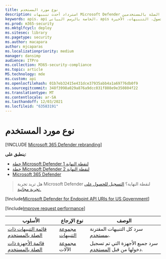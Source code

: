 ```yaml
---
title: نوع مورد المستخدم
description: استرداد أحدث تنبيهات Microsoft Defender لنقطة النهاية ذات الصلة بالمستخدمين.
keywords: apis، api الخاصة بالرسم البياني، apis المعتمدة، الحصول، التنبيهات، الأخيرة
ms.prod: m365-security
ms.mktglfcycl: deploy
ms.sitesec: library
ms.pagetype: security
ms.author: macapara
author: mjcaparas
ms.localizationpriority: medium
manager: dansimp
audience: ITPro
ms.collection: M365-security-compliance
ms.topic: article
MS.technology: mde
ms.custom: api
ms.openlocfilehash: 01b7eb32415e431dce37935abb4a1a69776db0f9
ms.sourcegitcommit: 348f3998a029a876a9dcc031f808e9e350804f22
ms.translationtype: MT
ms.contentlocale: ar-SA
ms.lasthandoff: 12/03/2021
ms.locfileid: "63583191"
---
```

# <a name="user-resource-type"></a>نوع مورد المستخدم

[!INCLUDE [Microsoft 365 Defender rebranding](../../includes/microsoft-defender.md)]

**ينطبق على:**
- [خطة Microsoft Defender لنقطة النهاية 1](https://go.microsoft.com/fwlink/?linkid=2154037)
- [خطة Microsoft Defender لنقطة النهاية 2](https://go.microsoft.com/fwlink/?linkid=2154037)
- [Microsoft 365 Defender](https://go.microsoft.com/fwlink/?linkid=2118804)

> هل تريد تجربة Microsoft Defender لنقطة النهاية؟ [التسجيل للحصول على تجربة مجانية.](https://signup.microsoft.com/create-account/signup?products=7f379fee-c4f9-4278-b0a1-e4c8c2fcdf7e&ru=https://aka.ms/MDEp2OpenTrial?ocid=docs-wdatp-exposedapis-abovefoldlink)

[!include[Microsoft Defender for Endpoint API URIs for US Government](../../includes/microsoft-defender-api-usgov.md)]

[!include[Improve request performance](../../includes/improve-request-performance.md)]

الأسلوب|نوع الإرجاع|الوصف
---|---|---
[قائمة التنبيهات ذات الصلة بالمستخدم](get-user-related-alerts.md)|[مجموعة التنبيهات](alerts.md)|سرد كل التنبيهات المقترنة [بمستخدم](user.md).
[قائمة الأجهزة ذات الصلة بالمستخدم](get-user-related-machines.md)|[مجموعة](machine.md) الآلات|سرد جميع الأجهزة التي تم تسجيل دخولها من قبل [المستخدم](user.md).
